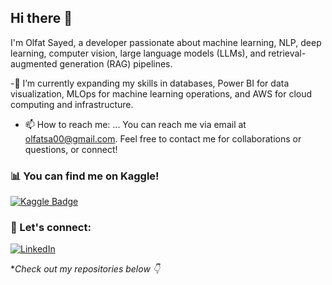 ## Hi there 👋

I'm Olfat Sayed, a developer passionate about machine learning, NLP, deep learning, computer vision, large language models (LLMs), and retrieval-augmented generation (RAG) pipelines.

-🌱 I’m currently expanding my skills in databases, Power BI for data visualization, MLOps for machine learning operations, and AWS for cloud computing and infrastructure.
- 📫 How to reach me: ...
You can reach me via email at [olfatsa00@gmail.com](mailto:your.email@gmail.com). Feel free to contact me for collaborations or questions, or connect!

### 📊 You can find me on Kaggle!
[![Kaggle Badge](https://img.shields.io/badge/Kaggle-Profile-blue?style=flat&logo=kaggle)](https://www.kaggle.com/olfatsyed)


### 💬 Let's connect:
[![LinkedIn](https://img.shields.io/badge/LinkedIn-Profile-blue?logo=linkedin)](https://www.linkedin.com/in/olfat-sayed)




**Check out my repositories below 👇*
